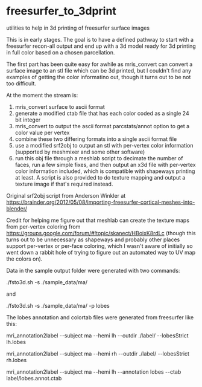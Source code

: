 # freesurfer_to_3dprint
utilities to help in 3d printing of freesurfer surface images

This is in early stages. The goal is to have a defined pathway to start with a freesurfer recon-all output and end up with a 3d model ready for 3d printing in full color based on a chosen parcellation.

The first part has been quite easy for awhile as mris_convert can convert a surface image to an stl file which can be 3d printed, but I couldn't find any examples of getting the color informatino out, though it turns out to be not too difficult.

At the moment the stream is:
   1. mris_convert surface to ascii format
   2. generate a modified ctab file that has each color coded as a single 24 bit integer
   3. mris_convert to output the ascii format parcstats/annot option to get a color value per vertex
   4. combine these two differing formats into a single ascii format file
   5. use a modified srf2obj to output an stl with per-vertex color information (supported by meshmixer and some other software)
   6. run this obj file through a meshlab script to decimate the number of faces, run a few simple fixes, and then output an x3d file with per-vertex color information included, which is compatible with shapeways printing at least. A script is also provided to do texture mapping and output a texture image if that's required instead.
   
Original srf2obj script from Anderson Winkler at https://brainder.org/2012/05/08/importing-freesurfer-cortical-meshes-into-blender/

Credit for helping me figure out that meshlab can create the texture maps from per-vertex coloring from https://groups.google.com/forum/#!topic/skanect/HBoixK8rdLc (though this turns out to be unnecessary as shapeways and probably other places support per-vertex or per-face coloring, which I wasn't aware of initially so went down a rabbit hole of trying to figure out an automated way to UV map the colors on).

Data in the sample output folder were generated with two commands:

./fsto3d.sh -s ./sample_data/ma/

and 

./fsto3d.sh -s ./sample_data/ma/ -p lobes

The lobes annotation and colortab files were generated from freesurfer like this:

mri_annotation2label --subject ma --hemi lh --outdir ./label/ --lobesStrict lh.lobes

mri_annotation2label --subject ma --hemi rh --outdir ./label/ --lobesStrict rh.lobes

mri_annotation2label --subject ma --hemi lh --annotation lobes --ctab label/lobes.annot.ctab

